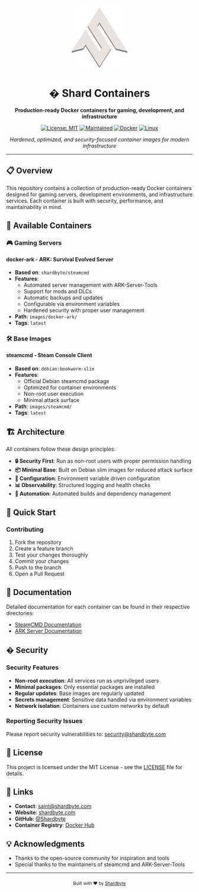 <!--
#
#
###########################
#                         #
#  Saint @ Shardbyte.com  #
#                         #
###########################
# Author: Shardbyte (Saint)
#
#
-->

<div align="center">
  <img src="https://raw.githubusercontent.com/Shardbyte/Shardbyte/main/img/logo-shardbyte-master-light.webp" alt="Shardbyte Logo" width="150"/>

  # � Shard Containers

  **Production-ready Docker containers for gaming, development, and infrastructure**

  [![License: MIT](https://img.shields.io/badge/License-MIT-yellow.svg)](https://opensource.org/licenses/MIT)
  [![Maintained](https://img.shields.io/badge/Maintained%3F-yes-green.svg)](https://github.com/Shardbyte/shard-containers/graphs/commit-activity)
  [![Docker](https://img.shields.io/badge/Docker-Ready-blue.svg)](https://www.docker.com/)
  [![Linux](https://img.shields.io/badge/Platform-Linux-blue.svg)](https://www.linux.org/)

  *Hardened, optimized, and security-focused container images for modern infrastructure*
</div>

---

## 📋 Overview

This repository contains a collection of production-ready Docker containers designed for gaming servers, development environments, and infrastructure services. Each container is built with security, performance, and maintainability in mind.

## 🚀 Available Containers

### 🎮 Gaming Servers

#### **docker-ark** - ARK: Survival Evolved Server
- **Based on**: `shardbyte/steamcmd`
- **Features**:
  - Automated server management with ARK-Server-Tools
  - Support for mods and DLCs
  - Automatic backups and updates
  - Configurable via environment variables
  - Hardened security with proper user management
- **Path**: `images/docker-ark/`
- **Tags**: `latest`

### 🛠️ Base Images

#### **steamcmd** - Steam Console Client
- **Based on**: `debian:bookworm-slim`
- **Features**:
  - Official Debian steamcmd package
  - Optimized for container environments
  - Non-root user execution
  - Minimal attack surface
- **Path**: `images/steamcmd/`
- **Tags**: `latest`

## 🏗️ Architecture

All containers follow these design principles:

- **🔒 Security First**: Run as non-root users with proper permission handling
- **📦 Minimal Base**: Built on Debian slim images for reduced attack surface
- **🔧 Configuration**: Environment variable driven configuration
- **📊 Observability**: Structured logging and health checks
- **🔄 Automation**: Automated builds and dependency management

## 🚀 Quick Start

### Contributing

1. Fork the repository
2. Create a feature branch
3. Test your changes thoroughly
4. Commit your changes
5. Push to the branch
6. Open a Pull Request

## 📖 Documentation

Detailed documentation for each container can be found in their respective directories:

- [SteamCMD Documentation](images/steamcmd/README.md)
- [ARK Server Documentation](images/docker-ark/README.md)

## �️ Security

### Security Features

- **Non-root execution**: All services run as unprivileged users
- **Minimal packages**: Only essential packages are installed
- **Regular updates**: Base images are regularly updated
- **Secrets management**: Sensitive data handled via environment variables
- **Network isolation**: Containers use custom networks by default

### Reporting Security Issues

Please report security vulnerabilities to: security@shardbyte.com

</div>

## 📄 License

This project is licensed under the MIT License - see the [LICENSE](LICENSE) file for details.

## 🔗 Links

- **Contact**: saint@shardbyte.com
- **Website**: [shardbyte.com](https://shardbyte.com)
- **GitHub**: [@Shardbyte](https://github.com/Shardbyte)
- **Container Registry**: [Docker Hub](https://hub.docker.com/u/shardbyte)

## 💡 Acknowledgments

- Thanks to the open-source community for inspiration and tools
- Special thanks to the maintainers of steamcmd and ARK-Server-Tools

---

<div align="center">
  <sub>Built with ❤️ by <a href="https://github.com/Shardbyte">Shardbyte</a></sub>
</div>